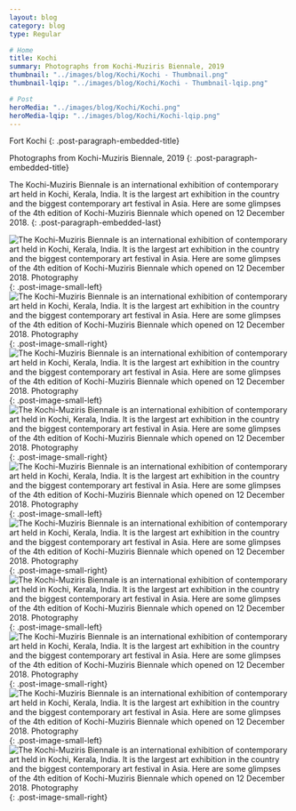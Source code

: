 ```yaml
---
layout: blog
category: blog
type: Regular

# Home
title: Kochi
summary: Photographs from Kochi-Muziris Biennale, 2019
thumbnail: "../images/blog/Kochi/Kochi - Thumbnail.png"
thumbnail-lqip: "../images/blog/Kochi/Kochi - Thumbnail-lqip.png"

# Post
heroMedia: "../images/blog/Kochi/Kochi.png"
heroMedia-lqip: "../images/blog/Kochi/Kochi-lqip.png"
---
```


Fort Kochi
{: .post-paragraph-embedded-title}

Photographs from Kochi-Muziris Biennale, 2019
{: .post-paragraph-embedded-title}

The Kochi-Muziris Biennale is an international exhibition of contemporary art held in Kochi, Kerala, India. It is the largest art exhibition in the country and the biggest contemporary art festival in Asia. Here are some glimpses of the 4th edition of Kochi-Muziris Biennale which opened on 12 December 2018.
{: .post-paragraph-embedded-last}


<img src="../images/blog/Kochi/Images/1 2.png" data-src="../images/blog/Kochi/Images/1.png" class="lazyload blur-up" alt="The Kochi-Muziris Biennale is an international exhibition of contemporary art held in Kochi, Kerala, India. It is the largest art exhibition in the country and the biggest contemporary art festival in Asia. Here are some glimpses of the 4th edition of Kochi-Muziris Biennale which opened on 12 December 2018. Photography">
{: .post-image-small-left} 

<img src="../images/blog/Kochi/Images/2 2.png" data-src="../images/blog/Kochi/Images/2.png" class="lazyload blur-up" alt="The Kochi-Muziris Biennale is an international exhibition of contemporary art held in Kochi, Kerala, India. It is the largest art exhibition in the country and the biggest contemporary art festival in Asia. Here are some glimpses of the 4th edition of Kochi-Muziris Biennale which opened on 12 December 2018. Photography">
{: .post-image-small-right} 



<img src="../images/blog/Kochi/Images/3 2.png" data-src="../images/blog/Kochi/Images/3.png" class="lazyload blur-up" alt="The Kochi-Muziris Biennale is an international exhibition of contemporary art held in Kochi, Kerala, India. It is the largest art exhibition in the country and the biggest contemporary art festival in Asia. Here are some glimpses of the 4th edition of Kochi-Muziris Biennale which opened on 12 December 2018. Photography">
{: .post-image-small-left} 

<img src="../images/blog/Kochi/Images/4 2.png" data-src="../images/blog/Kochi/Images/4.png" class="lazyload blur-up" alt="The Kochi-Muziris Biennale is an international exhibition of contemporary art held in Kochi, Kerala, India. It is the largest art exhibition in the country and the biggest contemporary art festival in Asia. Here are some glimpses of the 4th edition of Kochi-Muziris Biennale which opened on 12 December 2018. Photography">
{: .post-image-small-right} 



<img src="../images/blog/Kochi/Images/5 2.png" data-src="../images/blog/Kochi/Images/5.png" class="lazyload blur-up" alt="The Kochi-Muziris Biennale is an international exhibition of contemporary art held in Kochi, Kerala, India. It is the largest art exhibition in the country and the biggest contemporary art festival in Asia. Here are some glimpses of the 4th edition of Kochi-Muziris Biennale which opened on 12 December 2018. Photography">
{: .post-image-small-left} 

<img src="../images/blog/Kochi/Images/6 2.png" data-src="../images/blog/Kochi/Images/6.png" class="lazyload blur-up" alt="The Kochi-Muziris Biennale is an international exhibition of contemporary art held in Kochi, Kerala, India. It is the largest art exhibition in the country and the biggest contemporary art festival in Asia. Here are some glimpses of the 4th edition of Kochi-Muziris Biennale which opened on 12 December 2018. Photography">
{: .post-image-small-right} 



<img src="../images/blog/Kochi/Images/7 2.png" data-src="../images/blog/Kochi/Images/7.png" class="lazyload blur-up" alt="The Kochi-Muziris Biennale is an international exhibition of contemporary art held in Kochi, Kerala, India. It is the largest art exhibition in the country and the biggest contemporary art festival in Asia. Here are some glimpses of the 4th edition of Kochi-Muziris Biennale which opened on 12 December 2018. Photography">
{: .post-image-small-left} 

<img src="../images/blog/Kochi/Images/8 2.png" data-src="../images/blog/Kochi/Images/8.png" class="lazyload blur-up" alt="The Kochi-Muziris Biennale is an international exhibition of contemporary art held in Kochi, Kerala, India. It is the largest art exhibition in the country and the biggest contemporary art festival in Asia. Here are some glimpses of the 4th edition of Kochi-Muziris Biennale which opened on 12 December 2018. Photography">
{: .post-image-small-right} 


<img src="../images/blog/Kochi/Images/9 2.png" data-src="../images/blog/Kochi/Images/9.png" class="lazyload blur-up" alt="The Kochi-Muziris Biennale is an international exhibition of contemporary art held in Kochi, Kerala, India. It is the largest art exhibition in the country and the biggest contemporary art festival in Asia. Here are some glimpses of the 4th edition of Kochi-Muziris Biennale which opened on 12 December 2018. Photography">
{: .post-image-small-left} 

<img src="../images/blog/Kochi/Images/10 2.png" data-src="../images/blog/Kochi/Images/10.png" class="lazyload blur-up" alt="The Kochi-Muziris Biennale is an international exhibition of contemporary art held in Kochi, Kerala, India. It is the largest art exhibition in the country and the biggest contemporary art festival in Asia. Here are some glimpses of the 4th edition of Kochi-Muziris Biennale which opened on 12 December 2018. Photography">
{: .post-image-small-right} 














